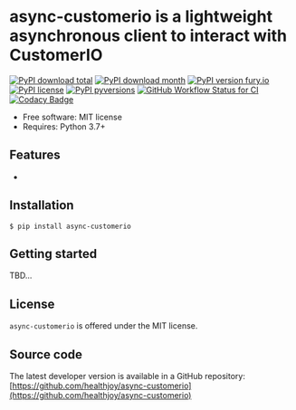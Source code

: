 # async-customerio is a lightweight asynchronous client to interact with CustomerIO

[![PyPI download total](https://img.shields.io/pypi/dt/async-customerio.svg)](https://pypi.python.org/pypi/async-customerio/)
[![PyPI download month](https://img.shields.io/pypi/dm/async-customerio.svg)](https://pypi.python.org/pypi/async-customerio/)
[![PyPI version fury.io](https://badge.fury.io/py/async-customerio.svg)](https://pypi.python.org/pypi/async-customerio/)
[![PyPI license](https://img.shields.io/pypi/l/async-customerio.svg)](https://pypi.python.org/pypi/async-customerio/)
[![PyPI pyversions](https://img.shields.io/pypi/pyversions/async-customerio.svg)](https://pypi.python.org/pypi/async-customerio/)
[![GitHub Workflow Status for CI](https://img.shields.io/github/workflow/status/healthjoy/async-customerio/CI?label=CI&logo=github)](https://github.com/healthjoy/async-customerio/actions?query=workflow%3ACI)
[![Codacy Badge](https://app.codacy.com/project/badge/Coverage/3629b50827ef4e89ba0eaa5c09584273)](https://www.codacy.com/gh/healthjoy/async-customerio/dashboard?utm_source=github.com&utm_medium=referral&utm_content=healthjoy/async-customerio&utm_campaign=Badge_Coverage)

  * Free software: MIT license
  * Requires: Python 3.7+

## Features

  *

## Installation
```shell script
$ pip install async-customerio
```

## Getting started
TBD...

## License

``async-customerio`` is offered under the MIT license.

## Source code

The latest developer version is available in a GitHub repository:
[https://github.com/healthjoy/async-customerio](https://github.com/healthjoy/async-customerio)
